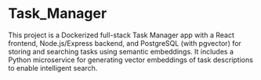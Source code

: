 # Task_Manager
This project is a Dockerized full-stack Task Manager app with a React frontend, Node.js/Express backend, and PostgreSQL (with pgvector) for storing and searching tasks using semantic embeddings. It includes a Python microservice for generating vector embeddings of task descriptions to enable intelligent search.
